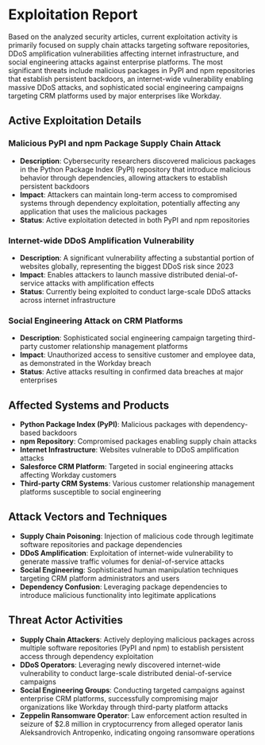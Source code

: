 # Exploitation Report

Based on the analyzed security articles, current exploitation activity is primarily focused on supply chain attacks targeting software repositories, DDoS amplification vulnerabilities affecting internet infrastructure, and social engineering attacks against enterprise platforms. The most significant threats include malicious packages in PyPI and npm repositories that establish persistent backdoors, an internet-wide vulnerability enabling massive DDoS attacks, and sophisticated social engineering campaigns targeting CRM platforms used by major enterprises like Workday.

## Active Exploitation Details

### Malicious PyPI and npm Package Supply Chain Attack
- **Description**: Cybersecurity researchers discovered malicious packages in the Python Package Index (PyPI) repository that introduce malicious behavior through dependencies, allowing attackers to establish persistent backdoors
- **Impact**: Attackers can maintain long-term access to compromised systems through dependency exploitation, potentially affecting any application that uses the malicious packages
- **Status**: Active exploitation detected in both PyPI and npm repositories

### Internet-wide DDoS Amplification Vulnerability
- **Description**: A significant vulnerability affecting a substantial portion of websites globally, representing the biggest DDoS risk since 2023
- **Impact**: Enables attackers to launch massive distributed denial-of-service attacks with amplification effects
- **Status**: Currently being exploited to conduct large-scale DDoS attacks across internet infrastructure

### Social Engineering Attack on CRM Platforms
- **Description**: Sophisticated social engineering campaign targeting third-party customer relationship management platforms
- **Impact**: Unauthorized access to sensitive customer and employee data, as demonstrated in the Workday breach
- **Status**: Active attacks resulting in confirmed data breaches at major enterprises

## Affected Systems and Products

- **Python Package Index (PyPI)**: Malicious packages with dependency-based backdoors
- **npm Repository**: Compromised packages enabling supply chain attacks
- **Internet Infrastructure**: Websites vulnerable to DDoS amplification attacks
- **Salesforce CRM Platform**: Targeted in social engineering attacks affecting Workday customers
- **Third-party CRM Systems**: Various customer relationship management platforms susceptible to social engineering

## Attack Vectors and Techniques

- **Supply Chain Poisoning**: Injection of malicious code through legitimate software repositories and package dependencies
- **DDoS Amplification**: Exploitation of internet-wide vulnerability to generate massive traffic volumes for denial-of-service attacks
- **Social Engineering**: Sophisticated human manipulation techniques targeting CRM platform administrators and users
- **Dependency Confusion**: Leveraging package dependencies to introduce malicious functionality into legitimate applications

## Threat Actor Activities

- **Supply Chain Attackers**: Actively deploying malicious packages across multiple software repositories (PyPI and npm) to establish persistent access through dependency exploitation
- **DDoS Operators**: Leveraging newly discovered internet-wide vulnerability to conduct large-scale distributed denial-of-service campaigns
- **Social Engineering Groups**: Conducting targeted campaigns against enterprise CRM platforms, successfully compromising major organizations like Workday through third-party platform attacks
- **Zeppelin Ransomware Operator**: Law enforcement action resulted in seizure of $2.8 million in cryptocurrency from alleged operator Ianis Aleksandrovich Antropenko, indicating ongoing ransomware operations